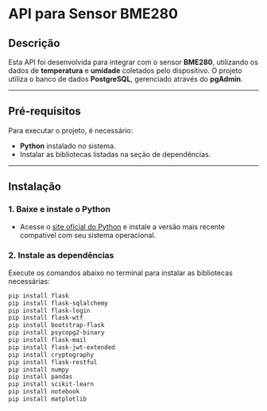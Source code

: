 # API para Sensor BME280

## Descrição
Esta API foi desenvolvida para integrar com o sensor **BME280**, utilizando os dados de **temperatura** e **umidade** coletados pelo dispositivo. O projeto utiliza o banco de dados **PostgreSQL**, gerenciado através do **pgAdmin**.

---

## Pré-requisitos
Para executar o projeto, é necessário:
- **Python** instalado no sistema.
- Instalar as bibliotecas listadas na seção de dependências.

---

## Instalação

### 1. Baixe e instale o Python
- Acesse o [site oficial do Python](https://www.python.org/) e instale a versão mais recente compatível com seu sistema operacional.

### 2. Instale as dependências
Execute os comandos abaixo no terminal para instalar as bibliotecas necessárias:

```bash
pip install flask
pip install flask-sqlalchemy
pip install flask-login
pip install flask-wtf
pip install bootstrap-flask
pip install psycopg2-binary
pip install flask-mail
pip install flask-jwt-extended
pip install cryptography
pip install flask-restful
pip install numpy
pip install pandas
pip install scikit-learn
pip install notebook
pip install matplotlib
